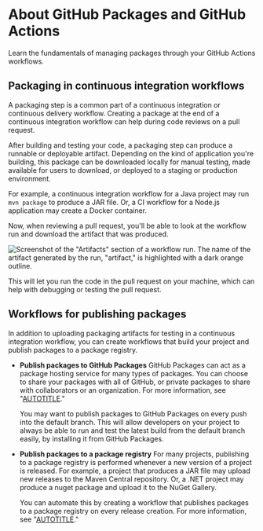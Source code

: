 # About GitHub Packages and GitHub Actions

Learn the fundamentals of managing packages through your GitHub Actions workflows.

<!-- 2148AF7B-5FF8-4B28-A808-D692FEE2225A -->

## Packaging in continuous integration workflows

A packaging step is a common part of a continuous integration or continuous delivery workflow. Creating a package at the end of a continuous integration workflow can help during code reviews on a pull request.

After building and testing your code, a packaging step can produce a runnable or deployable artifact. Depending on the kind of application you're building, this package can be downloaded locally for manual testing, made available for users to download, or deployed to a staging or production environment.

For example, a continuous integration workflow for a Java project may run `mvn package` to produce a JAR file. Or, a CI workflow for a Node.js application may create a Docker container.

Now, when reviewing a pull request, you'll be able to look at the workflow run and download the artifact that was produced.

![Screenshot of the "Artifacts" section of a workflow run. The name of the artifact generated by the run, "artifact," is highlighted with a dark orange outline.](/assets/images/help/repository/artifact-drop-down-updated.png)

This will let you run the code in the pull request on your machine, which can help with debugging or testing the pull request.

## Workflows for publishing packages

In addition to uploading packaging artifacts for testing in a continuous integration workflow, you can create workflows that build your project and publish packages to a package registry.

- **Publish packages to GitHub Packages**
  GitHub Packages can act as a package hosting service for many types of packages. You can choose to share your packages with all of GitHub, or private packages to share with collaborators or an organization. For more information, see "[AUTOTITLE](/packages/learn-github-packages/introduction-to-github-packages)."

  You may want to publish packages to GitHub Packages on every push into the default branch. This will allow developers on your project to always be able to run and test the latest build from the default branch easily, by installing it from GitHub Packages.

- **Publish packages to a package registry**
  For many projects, publishing to a package registry is performed whenever a new version of a project is released. For example, a project that produces a JAR file may upload new releases to the Maven Central repository. Or, a .NET project may produce a nuget package and upload it to the NuGet Gallery.

  You can automate this by creating a workflow that publishes packages to a package registry on every release creation. For more information, see "[AUTOTITLE](/repositories/releasing-projects-on-github/managing-releases-in-a-repository)."
